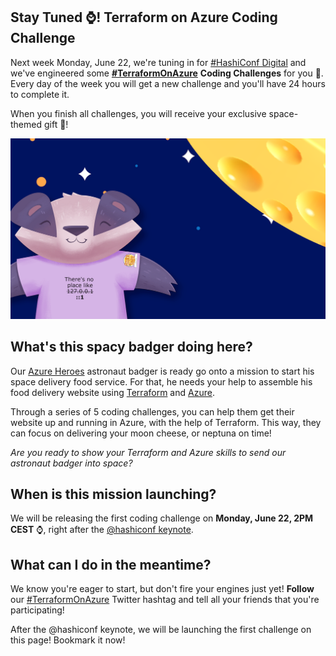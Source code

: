 ## Stay Tuned ⌚! Terraform on Azure Coding Challenge

Next week Monday, June 22, we're tuning in for [#HashiConf Digital](https://hashiconf.com/digital-june/) and we've engineered some **[#TerraformOnAzure](https://twitter.com/search?q=%23terraformonazure)** **Coding Challenges** for you 🚀. Every day of the week you will get a new challenge  and you'll have 24 hours to complete it. 

When you finish all challenges, you will receive your exclusive space-themed gift 🎁!

![Space Badger](./assets/Badger-ToA.png)

## What's this spacy badger doing here?

Our [Azure Heroes](https://aka.ms/azure.heroes) astronaut badger is ready go onto a mission to start his space delivery food service. For that, he needs your help to assemble his food delivery website using [Terraform](https://terraform.io) and [Azure](https://azure.com).

Through a series of 5 coding challenges, you can help them get their website up and running in Azure, with the help of Terraform. This way, they can focus on delivering your moon cheese, or neptuna on time!

*Are you ready to show your Terraform and Azure skills to send our astronaut badger into space?*


## When is this mission launching? 

We will be releasing the first coding challenge on **Monday, June 22, 2PM CEST** ⌚, right after the [@hashiconf keynote](https://hashiconf.com/digital-june/).

## What can I do in the meantime?

We know you're eager to start, but don't fire your engines just yet! **Follow** our [#TerraformOnAzure](https://twitter.com/search?q=%23terraformonazure) Twitter hashtag and tell all your friends that you're participating!

After the @hashiconf keynote, we will be launching the first challenge on this page! Bookmark it now!
